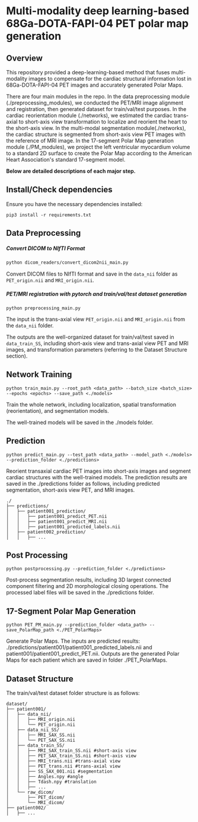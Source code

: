 # Multi-modality deep learning-based 68Ga-DOTA-FAPI-04 PET polar map generation

## Overview

This repository provided a deep-learning-based method that fuses multi-modality images to compensate for the cardiac structural information lost in 68Ga-DOTA-FAPI-04 PET images and accurately generated Polar Maps.

There are four main modules in the repo. In the data preprocessing module (./preprocessing_modules), we conducted the PET/MRI image alignment and registration, then generated dataset for train/val/test purposes. In the cardiac reorientation module (./networks), we estimated the cardiac trans-axial to short-axis view transformation to localize and reorient the heart to the short-axis view. In the multi-modal segmentation module(./networks), the cardiac structure is segmented from short-axis view PET images with the reference of MRI image. In the 17-segment Polar Map generation module (./PM_modules), we project the left ventricular myocardium volume to a standard 2D surface to create the Polar Map according to the American Heart Association's standard 17-segment model.

**Below are detailed descriptions of each major step.**

## Install/Check dependencies

Ensure you have the necessary dependencies installed:

```
pip3 install -r requirements.txt
```

## Data Preprocessing

##### Convert DICOM to NIfTI Format

```bash
python dicom_readers/convert_dicom2nii_main.py
```

Convert DICOM files to NIfTI format and save in the `data_nii` folder as `PET_origin.nii` and `MRI_origin.nii`.

##### PET/MRI registration with pytorch and train/val/test dataset generation

```
python preprocessing_main.py
```

The input is the trans-axial view `PET_origin.nii` and `MRI_origin.nii` from the `data_nii` folder. 

The outputs are the well-organized dataset for train/val/test saved in `data_train_SS`, including short-axis view and trans-axial view PET and MRI images, and transformation parameters (referring to the Dataset Structure section). 

## Network Training

```
python train_main.py --root_path <data_path> --batch_size <batch_size> --epochs <epochs> --save_path <./models>
```

Train the whole network, including localization, spatial transformation (reorientation), and segmentation models. 

The well-trained models will be saved in the ./models folder.

## Prediction

```
python predict_main.py --test_path <data_path> --model_path <./models> --prediction_folder <./predictions>
```

Reorient transaxial cardiac PET images into short-axis images and segment cardiac structures with the well-trained models. The prediction results are saved in the ./predictions folder as follows, including predicted segmentation, short-axis view PET, and MRI images.

```
./
├── predictions/
│   ├── patient001_prediction/
│   │   ├── patient001_predict_PET.nii
│   │   ├── patient001_predict_MRI.nii
│   │   ├── patient001_predicted_labels.nii
│   ├── patient002_prediction/
│   │   ├── ...
```

## Post Processing

```
python postprocessing.py --prediction_folder <./predictions>
```

Post-process segmentation results, including 3D largest connected component filtering and 2D morphological closing operations. The processed label files will be saved in the ./predictions folder.

## 17-Segment Polar Map Generation

```
python PET_PM_main.py --prediction_folder <data_path> --save_PolarMap_path <./PET_PolarMaps>
```

Generate Polar Maps. The inputs are predicted results: ./predictions/patient001/patient001_predicted_labels.nii and patient001/patient001_predict_PET.nii. Outputs are the generated Polar Maps for each patient which are saved in folder ./PET_PolarMaps.

## Dataset Structure

The train/val/test dataset folder structure is as follows:

```
dataset/
├── patient001/
│   ├── data_nii/
│   │   ├── MRI_origin.nii
│   │   └── PET_origin.nii
│   ├── data_nii_SS/
│   │   ├── MRI_SAX_SS.nii
│   │   └── PET_SAX_SS.nii
│   ├── data_train_SS/
│   │   ├── MRI_SAX_train_SS.nii #short-axis view
│   │   ├── PET_SAX_train_SS.nii #short-axis view
│   │   ├── MRI_trans.nii #trans-axial view
│   │   ├── PET_trans.nii #trans-axial view
│   │   ├── SS_SAX_001.nii #segmentation
│   │   ├── Angles.npy #angle
│   │   ├── Tdash.npy #translation
│   │   ├── ...
│   └── raw_dicom/
│       ├── PET_dicom/
│       └── MRI_dicom/
├── patient002/
│   ├── ...
```
